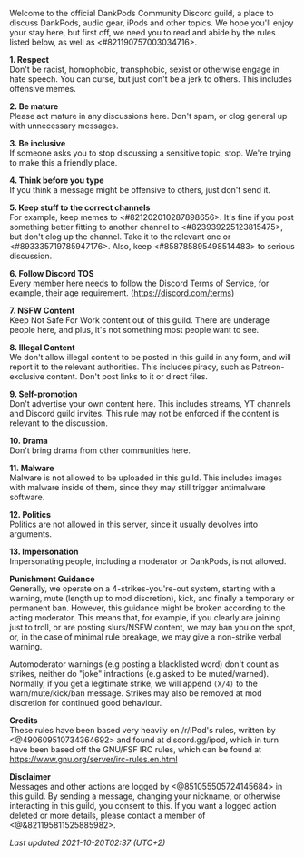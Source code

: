 Welcome to the official DankPods Community Discord guild, a place to discuss DankPods, audio gear, iPods and other topics. We hope you'll enjoy your stay here, but first off, we need you to read and abide by the rules listed below, as well as <#821190757003034716>.

**1. Respect**  
    Don't be racist, homophobic, transphobic, sexist or otherwise engage in hate speech. You can curse, but just don't be a jerk to others. This includes offensive memes.

**2. Be mature**  
    Please act mature in any discussions here. Don't spam, or clog general up with unnecessary messages.

**3. Be inclusive**  
    If someone asks you to stop discussing a sensitive topic, stop. We're trying to make this a friendly place.

**4. Think before you type**  
    If you think a message might be offensive to others, just don't send it.

**5. Keep stuff to the correct channels**  
    For example, keep memes to <#821202010287898656>. It's fine if you post something better fitting to another channel to <#823939225123815475>, but don't clog up the channel. Take it to the relevant one or <#893335719785947176>. Also, keep <#858785895498514483> to serious discussion.

**6. Follow Discord TOS**  
    Every member here needs to follow the Discord Terms of Service, for example, their age requirement. (<https://discord.com/terms>)

**7. NSFW Content**  
    Keep Not Safe For Work content out of this guild. There are underage people here, and plus, it's not something most people want to see.

**8. Illegal Content**  
    We don't allow illegal content to be posted in this guild in any form, and will report it to the relevant authorities. This includes piracy, such as Patreon-exclusive content. Don't post links to it or direct files.

**9. Self-promotion**  
    Don't advertise your own content here. This includes streams, YT channels and Discord guild invites. This rule may not be enforced if the content is relevant to the discussion.

**10. Drama**  
    Don't bring drama from other communities here.
    
**11. Malware**  
    Malware is not allowed to be uploaded in this guild. This includes images with malware inside of them, since they may still trigger antimalware software.

**12. Politics**  
    Politics are not allowed in this server, since it usually devolves into arguments.

**13. Impersonation**  
    Impersonating people, including a moderator or DankPods, is not allowed.



**Punishment Guidance**  
    Generally, we operate on a 4-strikes-you're-out system, starting with a warning, mute (length up to mod discretion), kick, and finally a temporary or permanent ban.
However, this guidance might be broken according to the acting moderator. This means that, for example, if you clearly are joining just to troll, or are posting slurs/NSFW content, we may ban you on the spot, or, in the case of minimal rule breakage, we may give a non-strike verbal warning.

Automoderator warnings (e.g posting a blacklisted word) don't count as strikes, neither do "joke" infractions (e.g asked to be muted/warned). Normally, if you get a legitimate strike, we will append `(X/4)` to the warn/mute/kick/ban message. Strikes may also be removed at mod discretion for continued good behaviour.



**Credits**  
These rules have been based very heavily on /r/iPod's rules, written by <@490609510734364692>  and found at discord.gg/ipod, which in turn have been based off the GNU/FSF IRC rules, which can be found at <https://www.gnu.org/server/irc-rules.en.html>

**Disclaimer**  
Messages and other actions are logged by <@851055505724145684> in this guild. By sending a message, changing your nickname, or otherwise interacting in this guild, you consent to this. If you want a logged action deleted or more details, please contact a member of <@&821195811525885982>.

*Last updated 2021-10-20T02:37 (UTC+2)*
